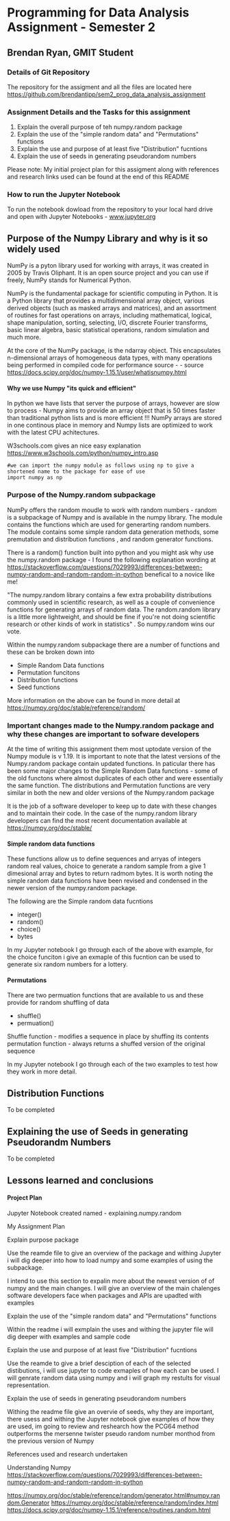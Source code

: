 
# Programming for Data Analysis Assignment - Semester 2

## Brendan Ryan, GMIT Student


### Details of Git Repository

The repository for the assigment and all the files are located here https://github.com/brendantipp/sem2_prog_data_analysis_assignment

### Assignment Details and the Tasks for this assignment 

1. Explain the overall purpose of teh numpy.random package
2. Explain the use of the "simple random data" and "Permutations" functions
3. Explain the use and purpose of at least five "Distribution" fucntions
4. Explain the use of seeds in generating pseudorandom numbers

Please note: My initial project plan for this assigment along with references and research links used can be found at the end of this README


### How to run the Jupyter Notebook

To run the notebook dowload from the repository to your local hard drive and open with Jupyter Notebooks - www.jupyter.org


## Purpose of the Numpy Library and why is it so widely used

NumPy is a pyton library used for working with arrays, it was created in 2005 by Travis Oliphant. It is an open source project and you can use if freely, NumPy stands for Numerical Python.

NumPy is the fundamental package for scientific computing in Python. It is a Python library that provides a multidimensional array object, various derived objects (such as masked arrays and matrices), and an assortment of routines for fast operations on arrays, including mathematical, logical, shape manipulation, sorting, selecting, I/O, discrete Fourier transforms, basic linear algebra, basic statistical operations, random simulation and much more.

At the core of the NumPy package, is the ndarray object. This encapsulates n-dimensional arrays of homogeneous data types, with many operations being performed in compiled code for performance source - - source https://docs.scipy.org/doc/numpy-1.15.1/user/whatisnumpy.html

#### Why we use Numpy "its quick and efficient"
In python we have lists that server the purpose of arrays, however are slow to process - Numpy aims to provide an array object that is 50 times faster than traditional python lists and is more efficient !!! NumPy arrays are stored in one continous place in memory and Numpy lists are optimized to work with the latest CPU achitectures.

W3schools.com gives an nice easy explanation https://www.w3schools.com/python/numpy_intro.asp

    #we can import the numpy module as follows using np to give a shortened name to the package for ease of use
    import numpy as np



### Purpose of the Numpy.random subpackage


NumPy offers the random moudle to work with random numbers - random is a subpackage of Numpy and is available in the numpy library. The module contains the functions which are used for generarting random numbers. The module contains some simple random data generation methods, some premutation and distribution functions , and random generator functions.

There is a random() function built into python and you might ask why use the numpy.random package - I found the following explanation wording at https://stackoverflow.com/questions/7029993/differences-between-numpy-random-and-random-random-in-python benefical to a novice like me!

"The numpy.random library contains a few extra probability distributions commonly used in scientific research, as well as a couple of convenience functions for generating arrays of random data. The random.random library is a little more lightweight, and should be fine if you're not doing scientific research or other kinds of work in statistics" . So numpy.random wins our vote.

Within the numpy.random subpackage there are a number of functions and these can be broken down into 

- Simple Random Data functions
- Permutation funcitons
- Distribution functions
- Seed functions

More information on the above can be found in more detail at https://numpy.org/doc/stable/reference/random/

### Important changes made to the Numpy.random package and why these changes are important  to sofware developers

At the time of writing this assignment them most uptodate version of the Numpy module is v 1.19. It is important to note that the latest versions of the Numpy.random package contain updated functions.  In paticular there has been some major changes to the Simple Random Data functions - some of the old functons where almost duplicates of each other and were essentially the same function. The distributions and Permutation functions are very similar in both the new and older versions of the Numpy.random package

It is the job of a software developer to keep up to date with these changes and to maintain their code. In the case of the numpy.random library developers can find the most recent documentation available at https://numpy.org/doc/stable/




#### Simple random data functions

These functions allow us to define sequences and arryas of integers  random real values, choice to generate a random sample from a give 1 dimesional array and bytes to return radmom bytes. It is worth noting the simple random data functions have been revised and condensed in the newer version of the numpy.random package.

The following are the Simple random data fucntions

- integer()
- random()
- choice()
- bytes

In my Jupyter notebook I go through each of the above with example, for the choice funciton i give an exmaple of this fucntion can be used to generate six random numbers for a lottery.


#### Permutations 

There are two permuation functions that are available to us and these provide for random shuffling of data 

- shuffle()
- permuation()

Shuffle function - modifies a sequence in place by shuffing its contents 
permutation function - always returns a shuffed version of the original sequence

In my Jupyter notebook I go through each of the two examples to test how they work in more detail. 


## Distribution Functions 


To be completed 


## Explaining the use of Seeds in generating Pseudorandm Numbers

To be completed 

## Lessons learned and conclusions


#### Project Plan

Jupyter Notebook created named - explaining.numpy.random

My Assignment Plan 

Explain purpose package 

Use the reamde file to give an overview of the package and withing Jupyter i will dig deeper into how to load numpy and some examples of using the subpackage.

I intend to use this section to expalin more about the newest version of of numpy and the main changes. I will give an overview of the main chalenges software developers face when packages and APIs are upadted with examples 

Explain the use of the "simple random data" and "Permutations" functions

Within the readme i will exmplain the uses and withing the jupyter file will dig deeper with examples and sample code 

Explain the use and purpose of at least five "Distribution" fucntions

Use the reamde to give a brief desciption of each of the selected distibutions, i will use jupyter to code exmaples of how each can be used. I will genrate random data using numpy and i will graph my restults for visual representation.

Explain the use of seeds in generating pseudorandom numbers
 
Withing the readme file give an overvie of seeds, why they are important, there usess and withing the Jupyter notebook give examples of how they are used, im going to review and reshearch how the PCG64 method outperforms the mersenne twister pseudo random number monthod from the previous version of Numpy


References used and research undertaken


Understanding Numpy
https://stackoverflow.com/questions/7029993/differences-between-numpy-random-and-random-random-in-python


https://numpy.org/doc/stable/reference/random/generator.html#numpy.random.Generator
https://numpy.org/doc/stable/reference/random/index.html
https://docs.scipy.org/doc/numpy-1.15.1/reference/routines.random.html













